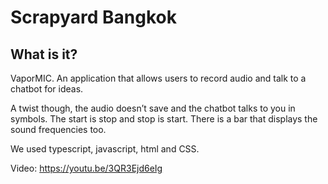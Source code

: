 # Scrapyard Bangkok

## What is it?
VaporMIC. An application that allows users to record audio and talk to a chatbot for ideas.

A twist though, the audio doesn’t save and the chatbot talks to you in symbols. The start is stop and stop is start. There is a bar that displays the sound frequencies too.

We used typescript, javascript, html and CSS.

Video: https://youtu.be/3QR3Ejd6eIg

